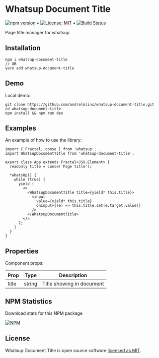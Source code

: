 # Whatsup Document Title

[![npm version](https://badge.fury.io/js/whatsup-document-title.svg)](https://www.npmjs.com/package/whatsup-document-title) &bull; [![License: MIT](https://img.shields.io/badge/License-MIT-yellow.svg)](https://github.com/andrelmlins/whatsup-document-title/blob/master/LICENSE) &bull; [![Build Status](https://travis-ci.com/andrelmlins/whatsup-document-title.svg?branch=master)](https://travis-ci.com/andrelmlins/whatsup-document-title)

Page title manager for whatsup.

## Installation

```
npm i whatsup-document-title
// OR
yarn add whatsup-document-title
```

## Demo

Local demo:

```
git clone https://github.com/andrelmlins/whatsup-document-title.git
cd whatsup-document-title
npm install && npm rum dev
```

## Examples

An example of how to use the library:

```tsx
import { Fractal, conse } from 'whatsup';
import WhatsupDocumentTitle from 'whatsup-document-title';

export class App extends Fractal<JSX.Element> {
  readonly title = conse('Page title');

  *whatsUp() {
    while (true) {
      yield (
        <>
          <WhatsupDocumentTitle title={yield* this.title}>
            <input
              value={yield* this.title}
              onInput={(e) => this.title.set(e.target.value)}
            />
          </WhatsupDocumentTitle>
        </>
      );
    }
  }
}
```

## Properties

Component props:

| Prop  | Type   | Description               |
| ----- | ------ | ------------------------- |
| title | string | Title showing in document |

## NPM Statistics

Download stats for this NPM package

[![NPM](https://nodei.co/npm/whatsup-document-title.png)](https://nodei.co/npm/whatsup-document-title/)

## License

Whatsup Document Title is open source software [licensed as MIT](https://github.com/andrelmlins/whatsup-document-title/blob/master/LICENSE).

